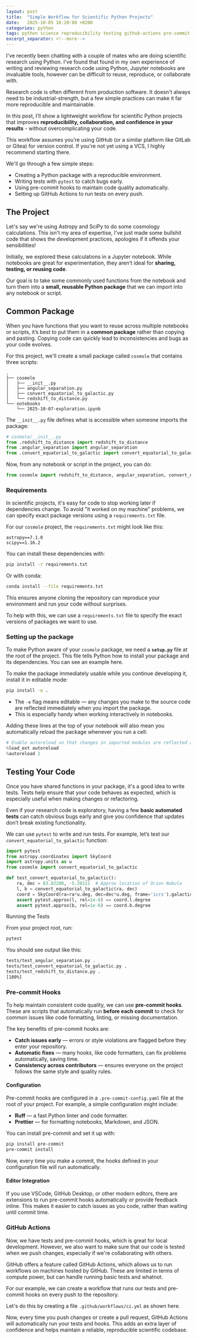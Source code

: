 ```yaml
---
layout: post
title:  "Simple Workflow for Scientific Python Projects"
date:   2025-10-05 16:20:08 +0200
categories: python
tags: python science reproducibility testing github-actions pre-commit
excerpt_separator: <!--more-->
---
```


I've recently been chatting with a couple of mates who are doing scientific research using Python.
I've found that found in my own experience of writing and reviewing research
code using Python, Jupyter notebooks are invaluable tools, however can be
difficult to reuse, reproduce, or collaborate with.

Research code is often different from production software. It doesn't always need to be industrial-strength, but a few simple practices can make it far more reproducible and maintainable.

In this post, I’ll show a lightweight workflow for scientific Python projects
that improves **reproducibility, collaboration, and confidence in your
results** - without overcomplicating your code.

This workflow assumes you’re using GitHub (or a similar platform like GitLab or Gitea) for version control. If you're not yet using a VCS, I highly recommend starting there.

We'll go through a few simple steps:

- Creating a Python package with a reproducible environment.
- Writing tests with `pytest` to catch bugs early.
- Using pre-commit hooks to maintain code quality automatically.
- Setting up GitHub Actions to run tests on every push.

<!--more-->

## The Project

Let's say we're using Astropy and SciPy to do some cosmology calculations.  This
isn't my area of expertise, I've just made some bullshit code that shows the
development practices, apologies if it offends your sensibilities!

Initially, we explored these calculations in a Jupyter notebook. While notebooks are great for experimentation, they aren’t ideal for **sharing, testing, or reusing code**.

Our goal is to take some commonly used functions from the notebook and turn them into a **small, reusable Python package** that we can import into any notebook or script.

## Common Package

When you have functions that you want to reuse across multiple notebooks or scripts, it’s best to put them in a **common package** rather than copying and pasting.
Copying code can quickly lead to inconsistencies and bugs as your code evolves.

For this project, we'll create a small package called `cosmole` that contains
three scripts:

```
.
├── cosmole
│   ├── __init__.py
│   ├── angular_separation.py
│   ├── convert_equatorial_to_galactic.py
│   └── redshift_to_distance.py
└── notebooks
    └── 2025-10-07-exploration.ipynb
```

The `__init__.py` file defines what is accessible when someone imports the package:

```python
# cosmole/__init__.py
from .redshift_to_distance import redshift_to_distance
from .angular_separation import angular_separation
from .convert_equatorial_to_galactic import convert_equatorial_to_galactic
```

Now, from any notebook or script in the project, you can do:

```python
from cosmole import redshift_to_distance, angular_separation, convert_equatorial_to_galactic
```

### Requirements

In scientific projects, it's easy for code to stop working later if dependencies change.
To avoid "it worked on my machine" problems, we can specify exact package versions using a `requirements.txt` file.

For our `cosmole` project, the `requirements.txt` might look like this:

```
astropy==7.1.0
scipy==1.16.2
```

You can install these dependencies with:

```bash
pip install -r requirements.txt
```

Or with conda:

```bash
conda install --file requirements.txt
```

This ensures anyone cloning the repository can reproduce your environment and run your code without surprises.

To help with this, we can use a `requirements.txt` file to specify the exact
versions of packages we want to use.





### Setting up the package

To make Python aware of your `cosmole` package, we need a **`setup.py`** file at
the root of the project. This file tells Python how to install your package and
its dependencies. You can see an example here.

To make the package immediately usable while you continue developing it, install
it in editable mode:

```sh
pip install -e .
```

- The `-e` flag means editable — any changes you make to the source code are reflected immediately when you import the package.
- This is especially handy when working interactively in notebooks.

Adding these lines at the top of your notebook will also mean you automatically reload the package whenever you run a cell:

```python
# Enable autoreload so that changes in imported modules are reflected automatically
%load_ext autoreload
%autoreload 2
```

## Testing Your Code

Once you have shared functions in your package, it's a good idea to write tests.
Tests help ensure that your code behaves as expected, which is especially useful when making changes or refactoring.

Even if your research code is exploratory, having a few **basic automated tests** can catch obvious bugs early and give you confidence that updates don’t break existing functionality.

We can use `pytest` to write and run tests. For example, let’s test our `convert_equatorial_to_galactic` function:

```python
import pytest
from astropy.coordinates import SkyCoord
import astropy.units as u
from cosmole import convert_equatorial_to_galactic

def test_convert_equatorial_to_galactic():
    ra, dec = 83.82208, -5.39111  # Approx location of Orion Nebula
    l, b = convert_equatorial_to_galactic(ra, dec)
    coord = SkyCoord(ra=ra*u.deg, dec=dec*u.deg, frame='icrs').galactic
    assert pytest.approx(l, rel=1e-6) == coord.l.degree
    assert pytest.approx(b, rel=1e-6) == coord.b.degree
```

Running the Tests

From your project root, run:

``` sh
pytest
```

You should see output like this:

``` sh
tests/test_angular_separation.py .                                                               [ 33%]
tests/test_convert_equatorial_to_galactic.py .                                                   [ 66%]
tests/test_redshift_to_distance.py .
[100%]
```


### Pre-commit Hooks

To help maintain consistent code quality, we can use **pre-commit hooks**.
These are scripts that automatically run **before each commit** to check for common issues like code formatting, linting, or missing documentation.

The key benefits of pre-commit hooks are:

- **Catch issues early** — errors or style violations are flagged before they enter your repository.
- **Automatic fixes** — many hooks, like code formatters, can fix problems automatically, saving time.
- **Consistency across contributors** — ensures everyone on the project follows the same style and quality rules.

#### Configuration

Pre-commit hooks are configured in a `.pre-commit-config.yaml` file at the root of your project.
For example, a simple configuration might include:

- **Ruff** — a fast Python linter and code formatter.
- **Prettier** — for formatting notebooks, Markdown, and JSON.

You can install pre-commit and set it up with:

```bash
pip install pre-commit
pre-commit install
```

Now, every time you make a commit, the hooks defined in your configuration file
will run automatically.

#### Editor Integration

If you use VSCode, GitHub Desktop, or other modern editors, there are extensions to run pre-commit hooks automatically or provide feedback inline.
This makes it easier to catch issues as you code, rather than waiting until
commit time.

### GitHub Actions

Now, we have tests and pre-commit hooks, which is great for local development. However, we also want to make sure that our code is tested when we push changes,
especially if we're collaborating with others.

GitHub offers a feature called GitHub Actions, which allows us to run workflows
on machines hosted by GitHub. These are limited in terms of compute power, but can handle running basic tests and whatnot.

For our example, we can create a workflow that runs our tests and pre-commit
hooks on every push to the repository.

Let's do this by creating a file `.github/workflows/ci.yml` as shown here.

Now, every time you push changes or create a pull request, GitHub Actions will automatically run your tests and hooks.
This adds an extra layer of confidence and helps maintain a reliable, reproducible scientific codebase.
